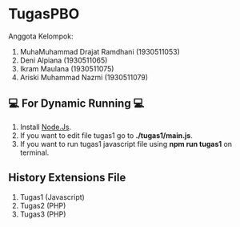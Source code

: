 # TugasPBO
Anggota Kelompok: 
1. MuhaMuhammad Drajat Ramdhani (1930511053)
2. Deni Alpiana (1930511065)
3. Ikram Maulana (1930511075)
4. Ariski Muhammad Nazmi (1930511079)

## 💻 For Dynamic Running 💻
1. Install [Node.Js](https://nodejs.org/en/download/).
2. If you want to edit file tugas1 go to **./tugas1/main.js**.
3. If you want to run tugas1 javascript file using **npm run tugas1** on terminal.

## History Extensions File
1. Tugas1 (Javascript)
2. Tugas2 (PHP)
3. Tugas3 (PHP)
